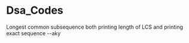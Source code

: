 # Dsa_Codes
Longest common subsequence both printing length of LCS and printing exact  sequence
--aky
